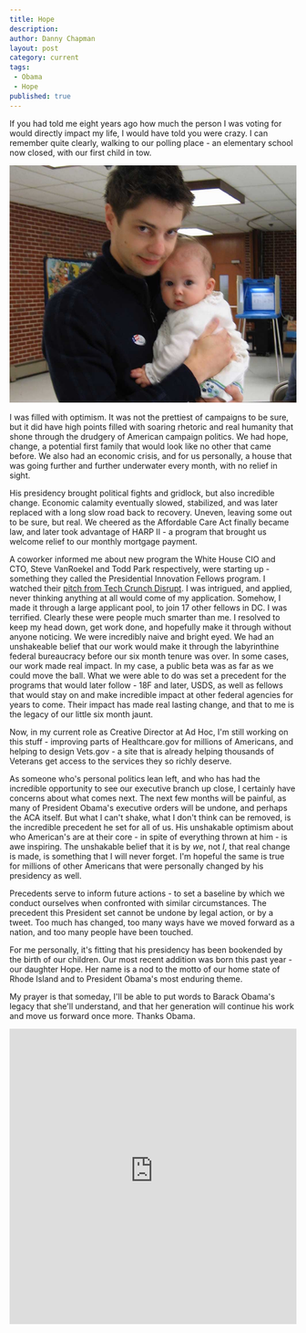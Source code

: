 ```yaml
---
title: Hope
description:
author: Danny Chapman
layout: post
category: current
tags:
 - Obama
 - Hope
published: true
---
```


If you had told me eight years ago how much the person I was voting for would directly impact my life, I would have told you were crazy. I can remember quite clearly, walking to our polling place - an elementary school now closed, with our first child in tow.

![Me, and our daughter Haly at our polling place](/images/haly.jpg)

I was filled with optimism. It was not the prettiest of campaigns to be sure, but it did have high points filled with soaring rhetoric and real humanity that shone through the drudgery of American campaign politics. We had hope, change, a potential first family that would look like no other that came before. We also had an economic crisis, and for us personally, a house that was going further and further underwater every month, with no relief in sight.

His presidency brought political fights and gridlock, but also incredible change. Economic calamity eventually slowed, stabilized, and was later replaced with a long slow road back to recovery. Uneven, leaving some out to be sure, but real. We cheered as the Affordable Care Act finally became law, and later took advantage of HARP II - a program that brought us welcome relief to our monthly mortgage payment.

A coworker informed me about new program the White House CIO and CTO, Steve VanRoekel and Todd Park respectively, were starting up - something they called the Presidential Innovation Fellows program. I watched their [pitch from Tech Crunch Disrupt](https://techcrunch.com/2012/05/23/the-21st-century-gold-rush-announced-at-disrupt-raw-data/). I was intrigued, and applied, never thinking anything at all would come of my application. Somehow, I made it through a large applicant pool, to join 17 other fellows in DC. I was terrified. Clearly these were people much smarter than me. I resolved to keep my head down, get work done, and hopefully make it through without anyone noticing. We were incredibly naive and bright eyed. We had an unshakeable belief that our work would make it through the labyrinthine federal bureaucracy before our six month tenure was over. In some cases, our work made real impact. In my case, a public beta was as far as we could move the ball. What we were able to do was set a precedent for the programs that would later follow - 18F and later, USDS, as well as fellows that would stay on and make incredible impact at other federal agencies for years to come. Their impact has made real lasting change, and that to me is the legacy of our little six month jaunt.

Now, in my current role as Creative Director at Ad Hoc, I'm still working on this stuff - improving parts of Healthcare.gov for millions of Americans, and helping to design Vets.gov - a site that is already helping thousands of Veterans get access to the services they so richly deserve.

As someone who's personal politics lean left, and who has had the incredible opportunity to see our executive branch up close, I certainly have concerns about what comes next. The next few months will be painful, as many of President Obama's executive orders will be undone, and perhaps the ACA itself. But what I can't shake, what I don't think can be removed, is the incredible precedent he set for all of us. His unshakable optimism about who American's are at their core - in spite of everything thrown at him - is awe inspiring. The unshakable belief that it is by *we*, not *I*, that real change is made, is something that I will never forget. I'm hopeful the same is true for millions of other Americans that were personally changed by his presidency as well.

Precedents serve to inform future actions - to set a baseline by which we conduct ourselves when confronted with similar circumstances. The precedent this President set cannot be undone by legal action, or by a tweet. Too much has changed, too many ways have we moved forward as a nation, and too many people have been touched.

For me personally, it's fitting that his presidency has been bookended by the birth of our children. Our most recent addition was born this past year - our daughter Hope. Her name is a nod to the motto of our home state of Rhode Island and to President Obama's most enduring theme.

My prayer is that someday, I'll be able to put words to Barack Obama's legacy that she'll understand, and that her generation will continue his work and move us forward once more. Thanks Obama.

<iframe width="560" height="315" style="width: 100%; min-height: 518px;" src="https://www.youtube-nocookie.com/embed/HRjRHCoVgq8?rel=0&amp;controls=0&amp;showinfo=0" frameborder="0" allowfullscreen></iframe>
